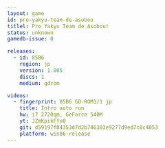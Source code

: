 ```yaml
---
layout: game
id: pro-yakyu-team-de-asobou
titlel: Pro Yakyu Team de Asobou!
status: unknown
gamedb-issue: 0

releases:
  - id: 85B6
    region: jp
    version: 1.005
    discs: 1
    medium: gdrom

videos:
  - fingerprint: 85B6 GD-ROM1/1 jp
    title: Intro auto run
    hw: i7 2720qm, GeForce 540M
    yt: JZmKpikFfo0
    git: d59197f84353d7d2b746383e9277d9ed7c8c4053
    platform: win86-release
---
```

